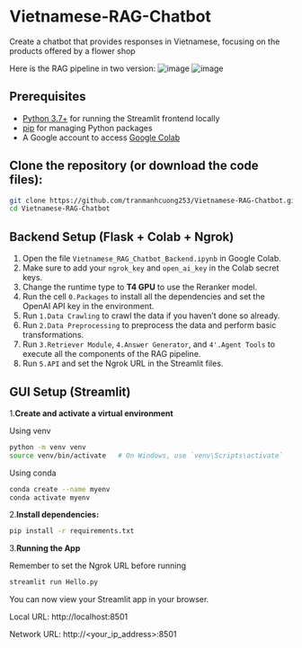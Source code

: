 # Vietnamese-RAG-Chatbot
Create a chatbot that provides responses in Vietnamese, focusing on the products offered by a flower shop

Here is the RAG pipeline in two version:
![image](https://github.com/user-attachments/assets/0db9e99f-3a70-463d-a379-f2c41b7e7e31)
![image](https://github.com/user-attachments/assets/c31d8ffc-393b-433b-a709-1d71609b9e6d)

## Prerequisites

- [Python 3.7+](https://www.python.org/downloads/) for running the Streamlit frontend locally
- [pip](https://pip.pypa.io/en/stable/installation/) for managing Python packages
- A Google account to access [Google Colab](https://colab.research.google.com/)
## Clone the repository (or download the code files):

   ```bash
   git clone https://github.com/tranmanhcuong253/Vietnamese-RAG-Chatbot.git
   cd Vietnamese-RAG-Chatbot
  ```
## Backend Setup (Flask + Colab + Ngrok)
1. Open the file `Vietnamese_RAG_Chatbot_Backend.ipynb` in Google Colab.
2. Make sure to add your `ngrok_key` and `open_ai_key` in the Colab secret keys.
3. Change the runtime type to **T4 GPU** to use the Reranker model.
4. Run the cell `0.Packages` to install all the dependencies and set the OpenAI API key in the environment.
5. Run `1.Data Crawling` to crawl the data if you haven’t done so already.
6. Run `2.Data Preprocessing` to preprocess the data and perform basic transformations.
7. Run `3.Retriever Module`, `4.Answer Generator`, and `4'.Agent Tools` to execute all the components of the RAG pipeline.
8. Run `5.API` and set the Ngrok URL in the Streamlit files.

## GUI Setup (Streamlit)
1.**Create and activate a virtual environment**

Using venv
```bash
python -m venv venv
source venv/bin/activate   # On Windows, use `venv\Scripts\activate`
```
Using conda
```bash
conda create --name myenv 
conda activate myenv
```
2.**Install dependencies:**
```bash
pip install -r requirements.txt
```
3.**Running the App**

Remember to set the Ngrok URL before running
```bash
streamlit run Hello.py
```
You can now view your Streamlit app in your browser.

  Local URL: http://localhost:8501
  
  Network URL: http://<your_ip_address>:8501
